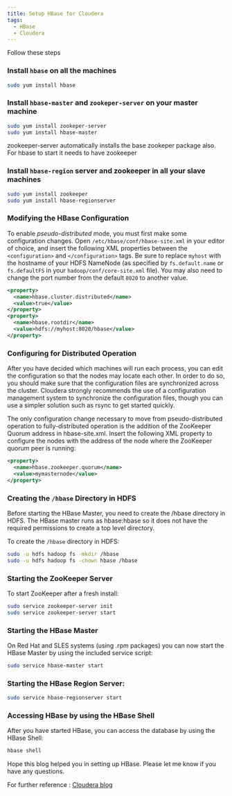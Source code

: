 ```yaml
---
title: Setup HBase for Cloudera
tags:
  - HBase
  - Cloudera
---
```


Follow these steps

### Install `hbase` on all the machines
~~~sh
sudo yum install hbase
~~~

### Install `hbase-master` and `zookeper-server` on your master machine
~~~sh
sudo yum install zookeper-server
sudo yum install hbase-master
~~~
zookeeper-server automatically installs the base zookeper package also.
For hbase to start it needs to have zookeeper 

### Install `hbase-region` server and zookeeper in all your slave machines
~~~sh
sudo yum install zookeeper
sudo yum install hbase-regionserver
~~~

### Modifying the HBase Configuration

To enable *pseudo-distributed* mode, you must first make some configuration changes. Open `/etc/hbase/conf/hbase-site.xml` in your editor of choice, and insert the following XML properties between the `<configuration>` and `</configuration>` tags. Be sure to replace `myhost` with the hostname of your HDFS NameNode (as specified by `fs.default.name` or `fs.defaultFS` in your `hadoop/conf/core-site.xml` file). You may also need to change the port number from the default `8020` to another value.
~~~xml
<property>
  <name>hbase.cluster.distributed</name>
  <value>true</value>
</property>
<property>
  <name>hbase.rootdir</name>
  <value>hdfs://myhost:8020/hbase</value>
</property>
~~~
### Configuring for Distributed Operation

After you have decided which machines will run each process, you can edit the configuration so that the nodes may locate each other. In order to do so, you should make sure that the configuration files are synchronized across the cluster. Cloudera strongly recommends the use of a configuration management system to synchronize the configuration files, though you can use a simpler solution such as rsync to get started quickly.

The only configuration change necessary to move from pseudo-distributed operation to fully-distributed operation is the addition of the ZooKeeper Quorum address in hbase-site.xml. Insert the following XML property to configure the nodes with the address of the node where the ZooKeeper quorum peer is running:
~~~xml
<property>
  <name>hbase.zookeeper.quorum</name>
  <value>mymasternode</value>
</property>
~~~

### Creating the `/hbase` Directory in HDFS

Before starting the HBase Master, you need to create the /hbase directory in HDFS. The HBase master runs as hbase:hbase so it does not have the required permissions to create a top level directory.

To create the `/hbase` directory in HDFS:
~~~sh
sudo -u hdfs hadoop fs -mkdir /hbase
sudo -u hdfs hadoop fs -chown hbase /hbase
~~~

### Starting the ZooKeeper Server
To start ZooKeeper after a fresh install:
~~~sh
sudo service zookeeper-server init
sudo service zookeeper-server start
~~~

### Starting the HBase Master
On Red Hat and SLES systems (using .rpm packages) you can now start the HBase Master by using the included service script:
~~~sh
sudo service hbase-master start
~~~

### Starting the HBase Region Server:
~~~sh
sudo service hbase-regionserver start
~~~

### Accessing HBase by using the HBase Shell
After you have started HBase, you can access the database by using the HBase Shell:
~~~sh
hbase shell
~~~

Hope this blog helped you in setting up HBase. Please let me know if you have any questions.

For further reference :
[Cloudera blog](http://www.cloudera.com/content/cloudera-content/cloudera-docs/CDH4/4.2.0/CDH4-Installation-Guide/cdh4ig_topic_20_2.html)















